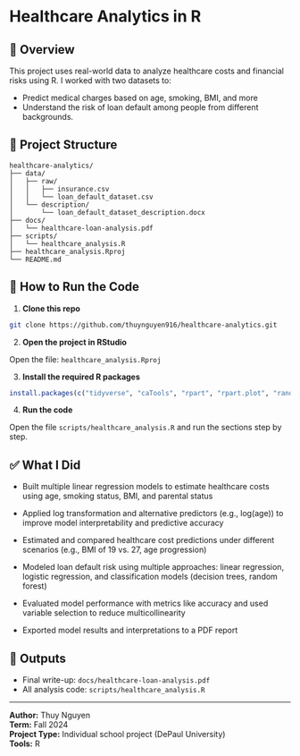 # Healthcare Analytics in R

## 📌 Overview

This project uses real-world data to analyze healthcare costs and financial risks using R. I worked with two datasets to:

- Predict medical charges based on age, smoking, BMI, and more
- Understand the risk of loan default among people from different backgrounds.

## 📁 Project Structure

```
healthcare-analytics/
├── data/
│   ├── raw/
│   │   ├── insurance.csv
│   │   └── loan_default_dataset.csv
│   └── description/
│       └── loan_default_dataset_description.docx
├── docs/
│   └── healthcare-loan-analysis.pdf
├── scripts/
│   └── healthcare_analysis.R
├── healthcare_analysis.Rproj
└── README.md
```

## 🚀 How to Run the Code

1. **Clone this repo**

```bash
git clone https://github.com/thuynguyen916/healthcare-analytics.git
```

2. **Open the project in RStudio**

Open the file: `healthcare_analysis.Rproj`

3. **Install the required R packages**

```r
install.packages(c("tidyverse", "caTools", "rpart", "rpart.plot", "randomForest", "stargazer", "corrplot", "car"))
```

4. **Run the code**

Open the file `scripts/healthcare_analysis.R` and run the sections step by step.

## ✅ What I Did

- Built multiple linear regression models to estimate healthcare costs using age, smoking status, BMI, and parental status

- Applied log transformation and alternative predictors (e.g., log(age)) to improve model interpretability and predictive accuracy

- Estimated and compared healthcare cost predictions under different scenarios (e.g., BMI of 19 vs. 27, age progression)

- Modeled loan default risk using multiple approaches: linear regression, logistic regression, and classification models (decision trees, random forest)

- Evaluated model performance with metrics like accuracy and used variable selection to reduce multicollinearity

- Exported model results and interpretations to a PDF report

## 📄 Outputs

- Final write-up: `docs/healthcare-loan-analysis.pdf`
- All analysis code: `scripts/healthcare_analysis.R`

---

**Author:** Thuy Nguyen  
**Term:** Fall 2024  
**Project Type:** Individual school project (DePaul University)  
**Tools:** R  
  
